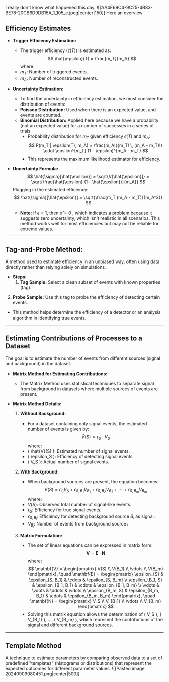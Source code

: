 I really don't know what happened this day.
![[AA4E69C4-9C25-4B83-BE78-20CB6D9DB15A_1_105_c.jpeg|center|150]]
Here an overview
## **Efficiency Estimates**

- **Trigger Efficiency Estimation:**
  - The trigger efficiency ($\hat{\epsilon}(T)$) is estimated as:$$
  \hat{\epsilon}(T) = \frac{m_T}{m_A}
  $$
  where:
  - $m_T$: Number of triggered events.
  - $m_A$: Number of reconstructed events.

- **Uncertainty Estimation:**
  - To find the uncertainty in efficiency estimation, we must consider the distribution of events:
  - **Poisson Distribution:** Used when there is an expected value, and events are counted.
  - **Binomial Distribution:** Applied here because we have a probability (not an expected value) for a number of successes in a series of trials.
    - Probability distribution for  $m_T$ given efficiency $\epsilon(T)$ and $m_A$:
    $$
    P(m_T | \epsilon(T), m_A) = \frac{m_A!}{m_T! \, (m_A - m_T)!} \cdot \epsilon^{m_T} (1 - \epsilon)^{m_A - m_T}
    $$
    - This represents the maximum likelihood estimator for efficiency.

- **Uncertainty Formula:**
  $$
  \hat{\sigma}[\hat{\epsilon}] = \sqrt{V[\hat{\epsilon}]} = \sqrt{\frac{\hat{\epsilon} (1 - \hat{\epsilon})}{m_A}}
  $$
  Plugging in the estimated efficiency:
  $$
  \hat{\sigma}[\hat{\epsilon}] = \sqrt{\frac{m_T (m_A - m_T)}{m_A^3}}
  $$
  - **Note:** If $\epsilon = 1$, then $\hat{\sigma} = 0$ , which indicates a problem because it suggests zero uncertainty, which isn't realistic in all scenarios. This method works well for most efficiencies but may not be reliable for extreme values.

---
## **Tag-and-Probe Method:**

A method used to estimate efficiency in an unbiased way, often using data directly rather than relying solely on simulations.
 - **Steps:**
   1. **Tag Sample:** Select a clean subset of events with known properties (tag).
  2. **Probe Sample:** Use this tag to probe the efficiency of detecting certain events.
- This method helps determine the efficiency of a detector or an analysis algorithm in identifying true events.

---
## **Estimating Contributions of Processes to a Dataset**
The goal is to estimate the number of events from different sources (signal and background) in the dataset.

- **Matrix Method for Estimating Contributions:**
  - The Matrix Method uses statistical techniques to separate signal from background in datasets where multiple sources of events are present.
  
- **Matrix Method Details:**
  1. **Without Background:**
     - For a dataset containing only signal events, the estimated number of events is given by:
     $$
     \hat{V}(S) = \epsilon_S \cdot V_S
     $$
     where:
     - \( \hat{V}(S) \): Estimated number of signal events.
     - \( \epsilon_S \): Efficiency of detecting signal events.
     - \( V_S \): Actual number of signal events.

  2. **With Background:**
     - When background sources are present, the equation becomes:
     $$
     V(S) = \epsilon_{S} V_{S} + \epsilon_{S, B_1} V_{B_1} + \epsilon_{S, B_2} V_{B_2} + \cdots + \epsilon_{S, B_m} V_{B_m}
     $$
     where:
     - $V(S)$: Observed total number of signal-like events.
     - $\epsilon_{S}$: Efficiency for true signal events.
     - $\epsilon_{S, B_i}$: Efficiency for detecting background source $B_i$  as signal.
     - $V_{B_i}$: Number of events from background source $i$ 

  3. **Matrix Formulation:**
     - The set of linear equations can be expressed in matrix form:
     $$
     \mathbf{V} = \mathbf{E} \cdot \mathbf{N}
     $$
     where:
     $$
     \mathbf{V} = 
     \begin{pmatrix}
     V(S) \\
     V(B_1) \\
     \vdots \\
     V(B_m)
     \end{pmatrix}, \quad
     \mathbf{E} = 
     \begin{pmatrix}
     \epsilon_{S} & \epsilon_{S, B_1} & \cdots & \epsilon_{S, B_m} \\
     \epsilon_{B_1, S} & \epsilon_{B_1, B_1} & \cdots & \epsilon_{B_1, B_m} \\
     \vdots & \vdots & \ddots & \vdots \\
     \epsilon_{B_m, S} & \epsilon_{B_m, B_1} & \cdots & \epsilon_{B_m, B_m}
     \end{pmatrix}, \quad
     \mathbf{N} =
     \begin{pmatrix}
     V_S \\
     V_{B_1} \\
     \vdots \\
     V_{B_m}
     \end{pmatrix}
     $$
     - Solving this matrix equation allows the determination of \( V_S \), \( V_{B_1} \), ..., \( V_{B_m} \), which represent the contributions of the signal and different background sources.

---

## Template Method
A technique to estimate parameters by comparing observed data to a set of predefined "templates" (histograms or distributions) that represent the expected outcomes for different parameter values.
![[Pasted image 20240909080451.png|center|500]]

